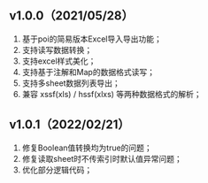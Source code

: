 ## v1.0.0（2021/05/28）

1. 基于poi的简易版本Excel导入导出功能；
2. 支持读写数据转换；
3. 支持excel样式美化；
4. 支持基于注解和Map的数据格式读写；
5. 支持多sheet数据列表导出；
6. 兼容 xssf(xls) / hssf(xlxs) 等两种数据格式的解析；

## v1.0.1（2022/02/21）

1. 修复Boolean值转换均为true的问题；
2. 修复读取sheet时不传索引时默认值异常问题；
3. 优化部分逻辑代码；
